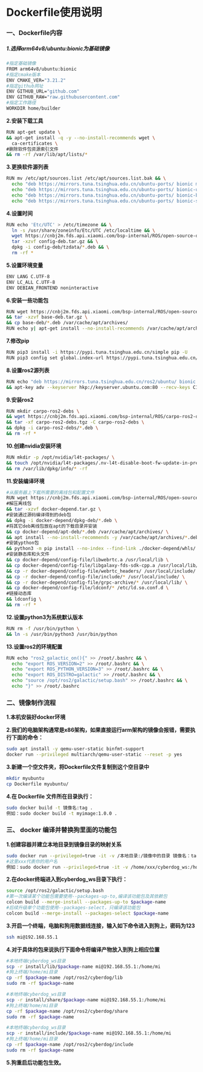 # **Dockerfile使用说明**

### **一、Dockerfile内容**

##### 1.选择arm64v8/ubuntu:bionic为基础镜像

```Bash
#指定基础镜像
FROM arm64v8/ubuntu:bionic
#指定cmake版本
ENV CMAKE_VER="3.21.2"
#指定github网址
ENV GITHUB_URL="github.com"
ENV GITHUB_RAW="raw.githubusercontent.com"
#指定工作路径
WORKDIR home/builder
```

**2.安装下载工具**

```Bash
RUN apt-get update \
&& apt-get install -q -y --no-install-recommends wget \
  ca-certificates \
#删除软件包资源索引文件
&& rm -rf /var/lib/apt/lists/*
```

**3.更换软件源列表**

```Bash
RUN mv /etc/apt/sources.list /etc/apt/sources.list.bak && \
  echo "deb https://mirrors.tuna.tsinghua.edu.cn/ubuntu-ports/ bionic main restricted universe multiverse\n" > /etc/apt/sources.list && \
  echo "deb https://mirrors.tuna.tsinghua.edu.cn/ubuntu-ports/ bionic-updates main restricted universe multiverse\n" >> /etc/apt/sources.list && \
  echo "deb https://mirrors.tuna.tsinghua.edu.cn/ubuntu-ports/ bionic-backports main restricted universe multiverse\n" >> /etc/apt/sources.list && \
  echo "deb https://mirrors.tuna.tsinghua.edu.cn/ubuntu-ports/ bionic-security main restricted universe multiverse" >> /etc/apt/sources.list
```

**4.设置时间**

```Bash
RUN echo 'Etc/UTC' > /etc/timezone && \
  ln -s /usr/share/zoneinfo/Etc/UTC /etc/localtime && \
  wget https://cnbj2m.fds.api.xiaomi.com/bsp-internal/ROS/open-source-docker-depends/config-deb.tar.gz && \
  tar -xzvf config-deb.tar.gz && \
  dpkg -i config-deb/tzdata/*.deb && \
  rm -rf *
```

**5.设置环境变量**

```Bash
ENV LANG C.UTF-8
ENV LC_ALL C.UTF-8
ENV DEBIAN_FRONTEND noninteractive
```



**6.安装一些功能包**

```Bash
RUN wget https://cnbj2m.fds.api.xiaomi.com/bsp-internal/ROS/open-source-docker-depends/base-deb.tar.gz \
&& tar -xzvf base-deb.tar.gz \
&& cp base-deb/*.deb /var/cache/apt/archives/
RUN echo y| apt-get install --no-install-recommends /var/cache/apt/archives/*.deb && rm -rf *
```

**7.修改pip**

```Bash
RUN pip3 install -i https://pypi.tuna.tsinghua.edu.cn/simple pip -U
RUN pip3 config set global.index-url https://pypi.tuna.tsinghua.edu.cn/simple
```



**8.设置ros2源列表**

```Bash
RUN echo "deb https://mirrors.tuna.tsinghua.edu.cn/ros2/ubuntu/ bionic main" > /etc/apt/sources.list.d/ros2-latest.list \
&& apt-key adv --keyserver hkp://keyserver.ubuntu.com:80 --recv-keys C1CF6E31E6BADE8868B172B4F42ED6FBAB17C654
```



**9.安装ros2**

```Bash
RUN mkdir carpo-ros2-debs \
&& wget https://cnbj2m.fds.api.xiaomi.com/bsp-internal/ROS/carpo-ros2-debs/carpo-ros2-debs.tgz \
&& tar -xf carpo-ros2-debs.tgz -C carpo-ros2-debs \
&& dpkg -i carpo-ros2-debs/*.deb \
&& rm -rf *
```

**10.创建nvidia安装环境**

```Bash
RUN mkdir -p /opt/nvidia/l4t-packages/ \
&& touch /opt/nvidia/l4t-packages/.nv-l4t-disable-boot-fw-update-in-preinstall \
&& rm /var/lib/dpkg/info/* -rf
```



**11.安装编译环境**

```Bash
#从服务器上下载所需要的离线包和配置文件
RUN wget https://cnbj2m.fds.api.xiaomi.com/bsp-internal/ROS/open-source-docker-depends/docker-depend.tar.gz \
#解压离线包
&& tar -xzvf docker-depend.tar.gz \
#安装通过源码编译得到的deb包
&& dpkg -i docker-depend/dpkg-deb/*.deb \
#将其它deb离线包放在apt的下载目录并安装
&& cp docker-depend/apt-deb/*.deb /var/cache/apt/archives/ \
&& apt install --no-install-recommends -y /var/cache/apt/archives/*.deb \
#安装ypthon包
&& python3 -m pip install --no-index --find-link ./docker-depend/whls/ -r ./docker-depend/whls/requirement.txt --ignore-installed \
#安装静态库和头文件
&& cp docker-depend/config-file/libwebrtc.a /usr/local/lib \
&& cp docker-depend/config-file/libgalaxy-fds-sdk-cpp.a /usr/local/lib/ \
&& cp -r docker-depend/config-file/webrtc_headers/ /usr/local/include/ \
&& cp -r docker-depend/config-file/include/* /usr/local/include/ \
&& cp -r docker-depend/config-file/grpc-archive/* /usr/local/lib/ \
&& cp docker-depend/config-file/ldconf/* /etc/ld.so.conf.d \
#链接动态库
&& ldconfig \
&& rm -rf * 
```



**12.设置python3为系统默认版本**

```Bash
RUN rm -f /usr/bin/python \
&& ln -s /usr/bin/python3 /usr/bin/python
```

**13.设置ros2的环境配置**

```Bash
RUN echo "ros2_galactic_on(){" >> /root/.bashrc && \
  echo "export ROS_VERSION=2" >> /root/.bashrc && \
  echo "export ROS_PYTHON_VERSION=3" >> /root/.bashrc && \
  echo "export ROS_DISTRO=galactic" >> /root/.bashrc && \
  echo "source /opt/ros2/galactic/setup.bash" >> /root/.bashrc && \
  echo "}" >> /root/.bashrc
```



### **二、镜像制作流程**

**1.本机安装好docker环境**

**2.我们的电脑架构通常是x86架构，如果直接运行arm架构的镜像会报错，需要执行下面的命令：**

```Bash
sudo apt install -y qemu-user-static binfmt-support
docker run --privileged multiarch/qemu-user-static --reset -p yes
```

**3.新建一个空文件夹，将Dockerfile文件复制到这个空目录中**

```Bash
mkdir myubuntu
cp Dockerfile myubuntu/
```

**4.在 Dockerfile 文件所在目录执行：**

```Bash
sudo docker build -t 镜像名:tag .
例如：sudo docker build -t myimage:1.0.0 .
```

### **三、 docker 编译并替换狗里面的功能包**

**1.创建容器并建立本地目录到镜像目录的映射关系**

```Bash
sudo docker run --privileged=true -it -v /本地目录:/镜像中的目录 镜像名：tag bash
#这里xxx代表你的用户名
例如：sudo docker run --privileged=true -it -v /home/xxx/cyberdog_ws:/home/builder/cyberdog_ws myimage:1.0.0 bash
```

**2.在docker终端进入到cyberdog\_ws目录下执行：**

```Bash
source /opt/ros2/galactic/setup.bash
#第一次编译某个功能包需要使用--packages-up-to,编译该功能包及其依赖包
colcon build --merge-install --packages-up-to $package-name
#后续升级单个功能包使用--packages-select，只编译该功能包
colcon build --merge-install --packages-select $package-name
```

**3.开启一个终端，电脑和狗用数据线连接，输入如下命令进入到狗上，密码为123**

```Bash
ssh mi@192.168.55.1
```

**4.对于具体的包来说执行下面命令将编译产物放入到狗上相应位置** 

```Bash
#本地终端cyberdog_ws目录
scp -r install/lib/$package-name mi@192.168.55.1:/home/mi
#狗上终端/home/mi目录
cp -rf $package-name /opt/ros2/cyberdog/lib
sudo rm -rf $package-name

#本地终端cyberdog_ws目录
scp -r install/share/$package-name mi@192.168.55.1:/home/mi
#狗上终端/home/mi目录
cp -rf $package-name /opt/ros2/cyberdog/share
sudo rm -rf $package-name

#本地终端cyberdog_ws目录
scp -r install/include/$package-name mi@192.168.55.1:/home/mi
#狗上终端/home/mi目录
cp -rf $package-name /opt/ros2/cyberdog/include
sudo rm -rf $package-name
```

**5.狗重启后功能包生效。**

